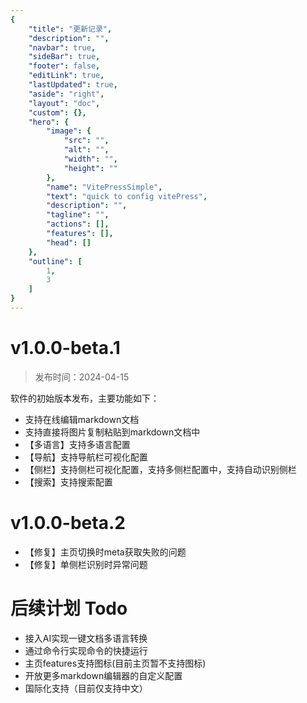 ```yaml
---
{
    "title": "更新记录",
    "description": "",
    "navbar": true,
    "sideBar": true,
    "footer": false,
    "editLink": true,
    "lastUpdated": true,
    "aside": "right",
    "layout": "doc",
    "custom": {},
    "hero": {
        "image": {
            "src": "",
            "alt": "",
            "width": "",
            "height": ""
        },
        "name": "VitePressSimple",
        "text": "quick to config vitePress",
        "description": "",
        "tagline": "",
        "actions": [],
        "features": [],
        "head": []
    },
    "outline": [
        1,
        3
    ]
}
---
```


# v1.0.0-beta.1[](http://vpsimple.xiaod.co/zh/%E6%9B%B4%E6%96%B0%E8%AE%B0%E5%BD%95/v1.0.0.html#v1-0-0-beta-1)

> 发布时间：2024-04-15

软件的初始版本发布，主要功能如下：

* 支持在线编辑markdown文档
* 支持直接将图片复制粘贴到markdown文档中
* 【多语言】支持多语言配置
* 【导航】支持导航栏可视化配置
* 【侧栏】支持侧栏可视化配置，支持多侧栏配置中，支持自动识别侧栏
* 【搜索】支持搜索配置

# v1.0.0-beta.2

* 【修复】主页切换时meta获取失败的问题
* 【修复】单侧栏识别时异常问题

# 后续计划 Todo[](http://vpsimple.xiaod.co/zh/%E6%9B%B4%E6%96%B0%E8%AE%B0%E5%BD%95/v1.0.0.html#%E5%90%8E%E7%BB%AD%E8%AE%A1%E5%88%92-todo)

* 接入AI实现一键文档多语言转换
* 通过命令行实现命令的快捷运行
* 主页features支持图标(目前主页暂不支持图标)
* 开放更多markdown编辑器的自定义配置
* 国际化支持（目前仅支持中文）
